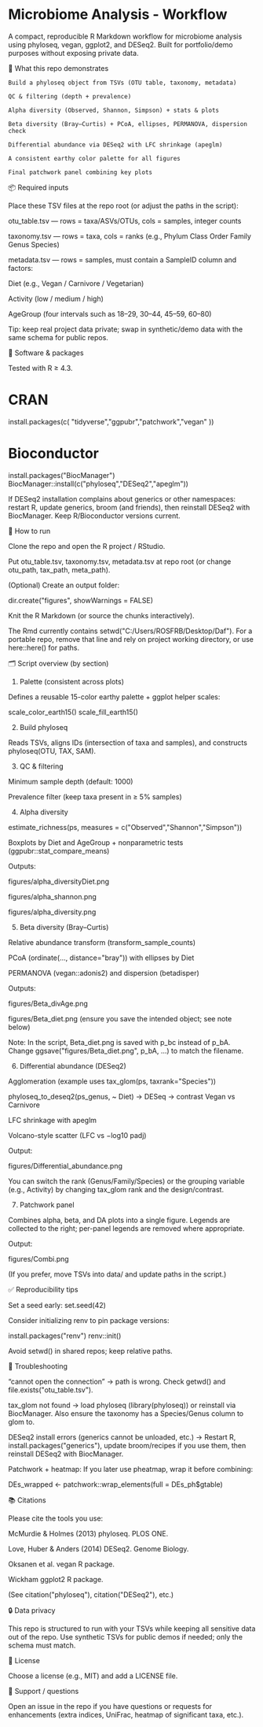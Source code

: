 # Microbiome Analysis - Workflow 
A compact, reproducible R Markdown workflow for microbiome analysis using phyloseq, vegan, ggplot2, and DESeq2. Built for portfolio/demo purposes without exposing private data.

📌 What this repo demonstrates
```
Build a phyloseq object from TSVs (OTU table, taxonomy, metadata)

QC & filtering (depth + prevalence)

Alpha diversity (Observed, Shannon, Simpson) + stats & plots

Beta diversity (Bray–Curtis) + PCoA, ellipses, PERMANOVA, dispersion check

Differential abundance via DESeq2 with LFC shrinkage (apeglm)

A consistent earthy color palette for all figures

Final patchwork panel combining key plots
```
📦 Required inputs

Place these TSV files at the repo root (or adjust the paths in the script):

otu_table.tsv — rows = taxa/ASVs/OTUs, cols = samples, integer counts

taxonomy.tsv — rows = taxa, cols = ranks (e.g., Phylum Class Order Family Genus Species)

metadata.tsv — rows = samples, must contain a SampleID column and factors:

Diet (e.g., Vegan / Carnivore / Vegetarian)

Activity (low / medium / high)

AgeGroup (four intervals such as 18–29, 30–44, 45–59, 60–80)

Tip: keep real project data private; swap in synthetic/demo data with the same schema for public repos.

🔧 Software & packages

Tested with R ≥ 4.3.

# CRAN
install.packages(c(
  "tidyverse","ggpubr","patchwork","vegan"
))
# Bioconductor
install.packages("BiocManager")
BiocManager::install(c("phyloseq","DESeq2","apeglm"))


If DESeq2 installation complains about generics or other namespaces: restart R, update generics, broom (and friends), then reinstall DESeq2 with BiocManager. Keep R/Bioconductor versions current.

🚀 How to run

Clone the repo and open the R project / RStudio.

Put otu_table.tsv, taxonomy.tsv, metadata.tsv at repo root (or change otu_path, tax_path, meta_path).

(Optional) Create an output folder:

dir.create("figures", showWarnings = FALSE)


Knit the R Markdown (or source the chunks interactively).

The Rmd currently contains setwd("C:/Users/ROSFRB/Desktop/Daf").
For a portable repo, remove that line and rely on project working directory, or use here::here() for paths.

🗂️ Script overview (by section)
1) Palette (consistent across plots)

Defines a reusable 15-color earthy palette + ggplot helper scales:

scale_color_earth15()
scale_fill_earth15()

2) Build phyloseq

Reads TSVs, aligns IDs (intersection of taxa and samples), and constructs phyloseq(OTU, TAX, SAM).

3) QC & filtering

Minimum sample depth (default: 1000)

Prevalence filter (keep taxa present in ≥ 5% samples)

4) Alpha diversity

estimate_richness(ps, measures = c("Observed","Shannon","Simpson"))

Boxplots by Diet and AgeGroup + nonparametric tests (ggpubr::stat_compare_means)

Outputs:

figures/alpha_diversityDiet.png

figures/alpha_shannon.png

figures/alpha_diversity.png

5) Beta diversity (Bray–Curtis)

Relative abundance transform (transform_sample_counts)

PCoA (ordinate(..., distance="bray")) with ellipses by Diet

PERMANOVA (vegan::adonis2) and dispersion (betadisper)

Outputs:

figures/Beta_divAge.png

figures/Beta_diet.png (ensure you save the intended object; see note below)

Note: In the script, Beta_diet.png is saved with p_bc instead of p_bA.
Change ggsave("figures/Beta_diet.png", p_bA, ...) to match the filename.

6) Differential abundance (DESeq2)

Agglomeration (example uses tax_glom(ps, taxrank="Species"))

phyloseq_to_deseq2(ps_genus, ~ Diet) → DESeq → contrast Vegan vs Carnivore

LFC shrinkage with apeglm

Volcano-style scatter (LFC vs −log10 padj)

Output:

figures/Differential_abundance.png

You can switch the rank (Genus/Family/Species) or the grouping variable (e.g., Activity) by changing tax_glom rank and the design/contrast.

7) Patchwork panel

Combines alpha, beta, and DA plots into a single figure. Legends are collected to the right; per-panel legends are removed where appropriate.

Output:

figures/Combi.png



(If you prefer, move TSVs into data/ and update paths in the script.)

✅ Reproducibility tips

Set a seed early: set.seed(42)

Consider initializing renv to pin package versions:

install.packages("renv")
renv::init()


Avoid setwd() in shared repos; keep relative paths.

🧪 Troubleshooting

“cannot open the connection” → path is wrong. Check getwd() and file.exists("otu_table.tsv").

tax_glom not found → load phyloseq (library(phyloseq)) or reinstall via BiocManager. Also ensure the taxonomy has a Species/Genus column to glom to.

DESeq2 install errors (generics cannot be unloaded, etc.) → Restart R, install.packages("generics"), update broom/recipes if you use them, then reinstall DESeq2 with BiocManager.

Patchwork + heatmap: If you later use pheatmap, wrap it before combining:

DEs_wrapped <- patchwork::wrap_elements(full = DEs_ph$gtable)

📚 Citations

Please cite the tools you use:

McMurdie & Holmes (2013) phyloseq. PLOS ONE.

Love, Huber & Anders (2014) DESeq2. Genome Biology.

Oksanen et al. vegan R package.

Wickham ggplot2 R package.

(See citation("phyloseq"), citation("DESeq2"), etc.)

🔒 Data privacy

This repo is structured to run with your TSVs while keeping all sensitive data out of the repo. Use synthetic TSVs for public demos if needed; only the schema must match.

📝 License

Choose a license (e.g., MIT) and add a LICENSE file.

🙋 Support / questions

Open an issue in the repo if you have questions or requests for enhancements (extra indices, UniFrac, heatmap of significant taxa, etc.).
